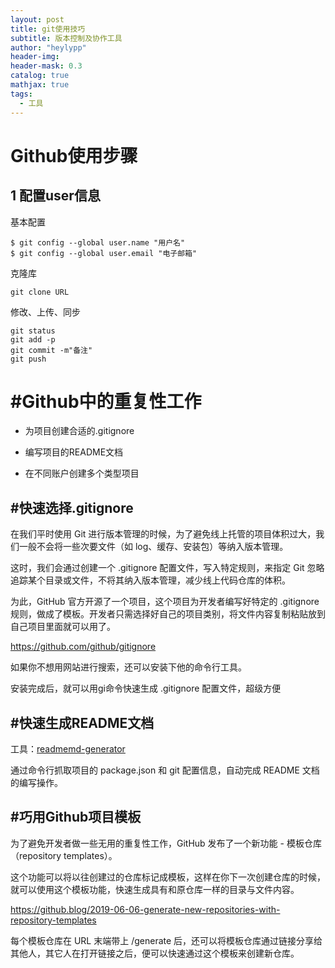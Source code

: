 ```yaml
---
layout: post
title: git使用技巧
subtitle: 版本控制及协作工具
author: "heylypp"
header-img: 
header-mask: 0.3
catalog: true
mathjax: true
tags:
  - 工具
---
```




# Github使用步骤

## 1 配置user信息

基本配置

```
$ git config --global user.name "用户名"
$ git config --global user.email "电子邮箱"
```

克隆库

```
git clone URL
```

修改、上传、同步

```
git status
git add -p
git commit -m"备注"
git push
```



# #Github中的重复性工作

- 为项目创建合适的.gitignore

- 编写项目的README文档
- 在不同账户创建多个类型项目

## #快速选择.gitignore

在我们平时使用 Git 进行版本管理的时候，为了避免线上托管的项目体积过大，我们一般不会将一些次要文件（如 log、缓存、安装包）等纳入版本管理。

这时，我们会通过创建一个 .gitignore 配置文件，写入特定规则，来指定 Git 忽略追踪某个目录或文件，不将其纳入版本管理，减少线上代码仓库的体积。

为此，GitHub 官方开源了一个项目，这个项目为开发者编写好特定的 .gitignore 规则，做成了模板。开发者只需选择好自己的项目类别，将文件内容复制粘贴放到自己项目里面就可以用了。

https://github.com/github/gitignore

如果你不想用网站进行搜索，还可以安装下他的命令行工具。

安装完成后，就可以用gi命令快速生成 .gitignore 配置文件，超级方便

## #快速生成README文档

工具：[readmemd-generator](https://github.com/kefranabg/readme-md-generator)

通过命令行抓取项目的 package.json 和 git 配置信息，自动完成 README 文档的编写操作。

## #巧用Github项目模板

为了避免开发者做一些无用的重复性工作，GitHub 发布了一个新功能 - 模板仓库（repository templates）。

这个功能可以将以往创建过的仓库标记成模板，这样在你下一次创建仓库的时候，就可以使用这个模板功能，快速生成具有和原仓库一样的目录与文件内容。

https://github.blog/2019-06-06-generate-new-repositories-with-repository-templates

每个模板仓库在 URL 末端带上 /generate 后，还可以将模板仓库通过链接分享给其他人，其它人在打开链接之后，便可以快速通过这个模板来创建新仓库。
